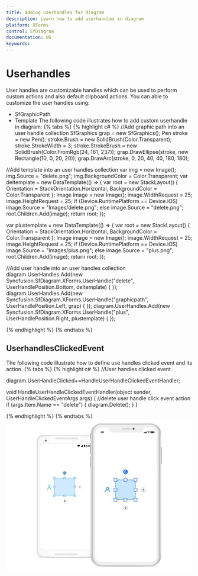 ```yaml
---
title: Adding userhandles for diagram
description: Learn how to add userhandles in diagram
platform: XForms
control: SfDiagram
documentation: UG
keywords: 
---
```

# Userhandles

User handles are customizable handles which can be used to perform custom actions and also default clipboard actions. You can able to customize the user handles using:
* SfGraphicPath
* Template
The following code illustrates how to add custom userhandle in diagram:
{% tabs %}
{% highlight c# %}
//Add graphic path into an user handle collection
SfGraphics grap = new SfGraphics();
Pen stroke = new Pen();
stroke.Brush = new SolidBrush(Color.Transparent);
stroke.StrokeWidth = 3;
stroke.StrokeBrush = new SolidBrush(Color.FromRgb(24, 161, 237));
grap.DrawEllipse(stroke, new Rectangle(10, 0, 20, 20));
grap.DrawArc(stroke, 0, 20, 40, 40, 180, 180);

//Add template into an user handles collection
var img = new Image();
img.Source = "delete.png";
img.BackgroundColor = Color.Transparent;
var deltemplate = new DataTemplate(() =>
{
var root = new StackLayout()
{
   Orientation = StackOrientation.Horizontal,
BackgroundColor = Color.Transparent
};
Image image = new Image();
image.WidthRequest = 25;
image.HeightRequest = 25;
if (Device.RuntimePlatform == Device.iOS)
image.Source = "Images/delete.png";
else 
image.Source = "delete.png";
root.Children.Add(image);
return root;
});

var plustemplate = new DataTemplate(() =>
{
var root = new StackLayout()
{
Orientation = StackOrientation.Horizontal,
BackgroundColor = Color.Transparent
};
Image image = new Image();
image.WidthRequest = 25;
image.HeightRequest = 25;
if (Device.RuntimePlatform == Device.iOS)
image.Source = "Images/plus.png";
else 
image.Source = "plus.png";
root.Children.Add(image);
return root;
});

//Add user handle into an user handles collection 
diagram.UserHandles.Add(new Syncfusion.SfDiagram.XForms.UserHandle("delete", UserHandlePosition.Bottom, deltemplate) { });
diagram.UserHandles.Add(new Syncfusion.SfDiagram.XForms.UserHandle("graphicpath", UserHandlePosition.Left, grap) { });
diagram.UserHandles.Add(new Syncfusion.SfDiagram.XForms.UserHandle("plus", UserHandlePosition.Right, plustemplate) { });

{% endhighlight %}
{% endtabs %}

## UserhandlesClickedEvent
The following code illustrate how to define use handles clicked event and its action.
{% tabs %}
{% highlight c# %}
//User handles clicked event

diagram.UserHandleClicked+=HandleUserHandleClickedEventHandler;

void HandleUserHandleClickedEventHandler(object sender, UserHandleClickedEventArgs args)
{
     //delete user handle click event action
     if (args.Item.Name == "delete")
     {
         diagram.Delete();
     }
}

{% endhighlight %}
{% endtabs %}
![](Userhandles_images/Userhandles_img1.jpeg)

